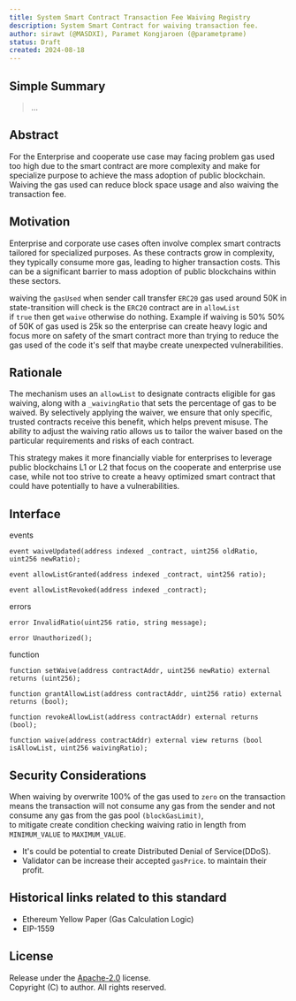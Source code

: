 ```yaml
---
title: System Smart Contract Transaction Fee Waiving Registry
description: System Smart Contract for waiving transaction fee.
author: sirawt (@MASDXI), Paramet Kongjaroen (@parametprame)
status: Draft
created: 2024-08-18
---
```


## Simple Summary

> ...

## Abstract

For the Enterprise and cooperate use case may facing problem gas used too high due to the smart contract are more complexity and make for specialize purpose to achieve the mass adoption of public blockchain.  
Waiving the gas used can reduce block space usage and also waiving the transaction fee.

## Motivation

Enterprise and corporate use cases often involve complex smart contracts tailored for specialized purposes. As these contracts grow in complexity, they typically consume more gas, leading to higher transaction costs. This can be a significant barrier to mass adoption of public blockchains within these sectors.

waiving the `gasUsed` when sender call transfer `ERC20` gas used around 50K in state-transition will check is the `ERC20` contract are in `allowList`  
if `true` then get `waive` otherwise do nothing.
Example if waiving is 50%
50% of 50K of gas used is 25k so the enterprise can create heavy logic and focus more on safety of the smart contract more than trying to reduce the gas used of the code it's self that maybe create unexpected vulnerabilities.

## Rationale

The mechanism uses an `allowList` to designate contracts eligible for gas waiving, along with a `_waivingRatio` that sets the percentage of gas to be waived. By selectively applying the waiver, we ensure that only specific, trusted contracts receive this benefit, which helps prevent misuse. The ability to adjust the waiving ratio allows us to tailor the waiver based on the particular requirements and risks of each contract.

This strategy makes it more financially viable for enterprises to leverage public blockchains L1 or L2 that focus on the cooperate and enterprise use case, while not too strive to create a heavy optimized smart contract that could have potentially to have a vulnerabilities.

## Interface

events
``` solidity
event waiveUpdated(address indexed _contract, uint256 oldRatio, uint256 newRatio);
```

``` solidity
event allowListGranted(address indexed _contract, uint256 ratio);
```

``` solidity
event allowListRevoked(address indexed _contract);
```

errors
``` solidity
error InvalidRatio(uint256 ratio, string message);
```

``` solidity
error Unauthorized();
```

function
``` solidity
function setWaive(address contractAddr, uint256 newRatio) external returns (uint256);
```

``` solidity
function grantAllowList(address contractAddr, uint256 ratio) external returns (bool);
```

``` solidity
function revokeAllowList(address contractAddr) external returns (bool);
```

``` solidity
function waive(address contractAddr) external view returns (bool isAllowList, uint256 waivingRatio);
```

## Security Considerations

When waiving by overwrite 100% of the gas used to `zero` on the transaction means the transaction will not consume any gas from the sender and not consume any gas from the gas pool `(blockGasLimit)`,  
to mitigate create condition checking waiving ratio in length from `MINIMUM_VALUE` to `MAXIMUM_VALUE`.  
- It's could be potential to create Distributed Denial of Service(DDoS).  
- Validator can be increase their accepted `gasPrice`. to maintain their profit.  

## Historical links related to this standard

- Ethereum Yellow Paper (Gas Calculation Logic)
- EIP-1559

## License
Release under the [Apache-2.0](LICENSE) license.   
Copyright (C) to author. All rights reserved.